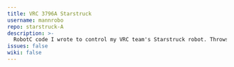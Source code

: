 ```yaml
---
title: VRC 3796A Starstruck
username: mannrobo
repo: starstruck-A
description: >-
  RobotC code I wrote to control my VRC team's Starstruck robot. Throws stars and cubes over the center fence using a claw mechanism.
issues: false
wiki: false
---
```

